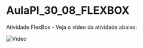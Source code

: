 # AulaPI_30_08_FLEXBOX
Atividade FlexBox - Veja o video da atividade abaixo:


![Video](https://github.com/Eujuba/AulaPI_30_08_FLEXBOX/blob/main/atividade.gif)
